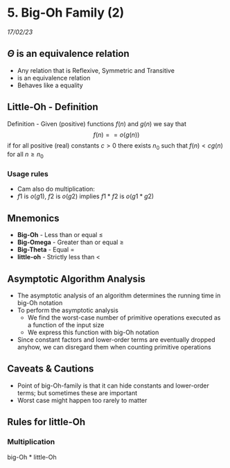 # 5. Big-Oh Family (2)
_17/02/23_

## $Θ$ is an equivalence relation
- Any relation that is Reflexive, Symmetric and Transitive
- is an equivalence relation
- Behaves like a equality

## Little-Oh - Definition
Definition - Given (positive) functions $f(n)$ and $g(n)$ we say that 
$$f(n) == o(g(n))$$
if for all positive (real) constants $c>0$ there exists $n_0$ such that
$f(n) < cg(n)$ for all $n\ge n_0$

### Usage rules
- Cam also do multiplication:
- $f1$ is $o(g1)$, $f2$ is $o(g2)$ implies $f1*f2$ is $o(g1*g2)$

## Mnemonics
- **Big-Oh** - Less than or equal $\le$ 
- **Big-Omega** - Greater than or equal $\ge$
- **Big-Theta** - Equal $=$
- **little-oh** - Strictly less than $<$

## Asymptotic Algorithm Analysis
- The asymptotic analysis of an algorithm determines the running time in big-Oh notation
- To perform the asymptotic analysis
	- We find the worst-case number of primitive operations executed as a function of the input size
	- We express this function with big-Oh notation
- Since constant factors and lower-order terms are eventually dropped anyhow, we can disregard them when counting primitive operations

## Caveats & Cautions
- Point of big-Oh-family is that it can hide constants and lower-order terms; but sometimes these are important
- Worst case might happen too rarely to matter

## Rules for little-Oh
### Multiplication
big-Oh * little-Oh 